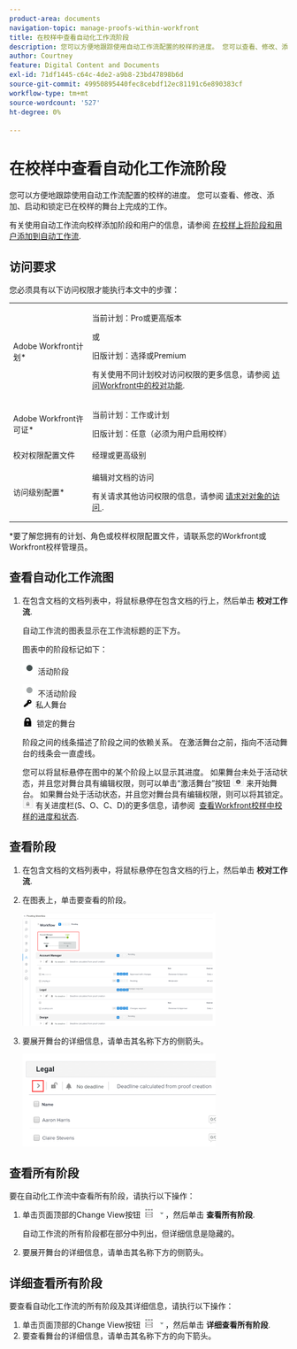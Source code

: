 ```yaml
---
product-area: documents
navigation-topic: manage-proofs-within-workfront
title: 在校样中查看自动化工作流阶段
description: 您可以方便地跟踪使用自动工作流配置的校样的进度。 您可以查看、修改、添加、启动和锁定已在校样的舞台上完成的工作。
author: Courtney
feature: Digital Content and Documents
exl-id: 71df1445-c64c-4de2-a9b8-23bd47898b6d
source-git-commit: 49950895440fec8cebdf12ec81191c6e890383cf
workflow-type: tm+mt
source-wordcount: '527'
ht-degree: 0%

---
```


# 在校样中查看自动化工作流阶段

您可以方便地跟踪使用自动工作流配置的校样的进度。 您可以查看、修改、添加、启动和锁定已在校样的舞台上完成的工作。

有关使用自动工作流向校样添加阶段和用户的信息，请参阅 [在校样上将阶段和用户添加到自动工作流](../../../review-and-approve-work/proofing/managing-proofs-within-workfront/add-stages-users-to-automated-workflow-proof.md).

## 访问要求

您必须具有以下访问权限才能执行本文中的步骤：

<table style="table-layout:auto"> 
 <col> 
 <col> 
 <tbody> 
  <tr> 
   <td role="rowheader">Adobe Workfront计划*</td> 
   <td> <p>当前计划：Pro或更高版本</p> <p>或</p> <p>旧版计划：选择或Premium</p> <p>有关使用不同计划校对访问权限的更多信息，请参阅 <a href="/help/quicksilver/administration-and-setup/manage-workfront/configure-proofing/access-to-proofing-functionality.md" class="MCXref xref">访问Workfront中的校对功能</a>.</p> </td> 
  </tr> 
  <tr> 
   <td role="rowheader">Adobe Workfront许可证*</td> 
   <td> <p>当前计划：工作或计划</p> <p>旧版计划：任意（必须为用户启用校样）</p> </td> 
  </tr> 
  <tr> 
   <td role="rowheader">校对权限配置文件 </td> 
   <td>经理或更高级别</td> 
  </tr> 
  <tr> 
   <td role="rowheader">访问级别配置*</td> 
   <td> <p>编辑对文档的访问</p> <p>有关请求其他访问权限的信息，请参阅 <a href="../../../workfront-basics/grant-and-request-access-to-objects/request-access.md" class="MCXref xref">请求对对象的访问 </a>.</p> </td> 
  </tr> 
 </tbody> 
</table>

&#42;要了解您拥有的计划、角色或校样权限配置文件，请联系您的Workfront或Workfront校样管理员。

## 查看自动化工作流图

1. 在包含文档的文档列表中，将鼠标悬停在包含文档的行上，然后单击 **校对工作流**.

   自动工作流的图表显示在工作流标题的正下方。

   图表中的阶段标记如下：

   ![dot.png](assets/dot.png) 活动阶段

   ![gray_dot.png](assets/grey-dot.png) 不活动阶段\
   ![sbw-key-icon.png](assets/sbw-key-icon.png)  私人舞台

   ![sbw-padlock-icon.png](assets/sbw-padlock-icon.png)  锁定的舞台

   阶段之间的线条描述了阶段之间的依赖关系。 在激活舞台之前，指向不活动舞台的线条会一直虚线。

   您可以将鼠标悬停在图中的某个阶段上以显示其进度。 如果舞台未处于活动状态，并且您对舞台具有编辑权限，则可以单击“激活舞台”按钮 ![](assets/activate-stage-btn.png) 来开始舞台。 如果舞台处于活动状态，并且您对舞台具有编辑权限，则可以将其锁定。 ![](assets/lock-stage-btn.png) 有关进度栏(S、O、C、D)的更多信息，请参阅  [查看Workfront校样中校样的进度和状态](../../../workfront-proof/wp-work-proofsfiles/manage-your-work/view-progress-and-status-of-proof.md).

## 查看阶段

1. 在包含文档的文档列表中，将鼠标悬停在包含文档的行上，然后单击 **校对工作流**.
1. 在图表上，单击要查看的阶段。

   ![](assets/view-stage-diagram-350x204.png)

1. 要展开舞台的详细信息，请单击其名称下方的侧箭头。

   ![](assets/stage-details-caret-350x167.png)

## 查看所有阶段

要在自动化工作流中查看所有阶段，请执行以下操作：

1. 单击页面顶部的Change View按钮 ![](assets/change-view-btn.png)，然后单击 **查看所有阶段**.

   自动工作流的所有阶段都在部分中列出，但详细信息是隐藏的。

1. 要展开舞台的详细信息，请单击其名称下方的侧箭头。

## 详细查看所有阶段

要查看自动化工作流的所有阶段及其详细信息，请执行以下操作：

1. 单击页面顶部的Change View按钮 ![](assets/change-view-btn.png)，然后单击 **详细查看所有阶段**.
1. 要查看舞台的详细信息，请单击其名称下方的向下箭头。
